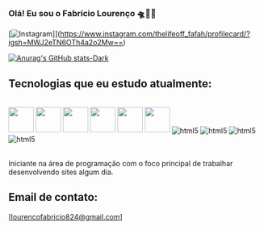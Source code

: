
### Olá! Eu sou o Fabrício Lourenço 🛸🖖🏽

[![Instagram](https://img.shields.io/badge/Instagram-E4405F?style=for-the-badge&logo=instagram&logoColor=white)]](https://www.instagram.com/thelifeoff_fafah/profilecard/?igsh=MWJ2eTN6OTh4a2o2Mw==)

[![Anurag's GitHub stats-Dark](https://github-readme-stats.vercel.app/api?username=fabriciolourencoV980&show_icons=true&theme=dark#gh-dark-mode-only)](https://github.com/anuraghazra/github-readme-stats#gh-dark-mode-only)



## Tecnologias que eu estudo atualmente: 
<div style="display: inline block"> <br/>

<img src="https://cdn.jsdelivr.net/gh/devicons/devicon@latest/icons/javascript/javascript-original.svg" height="50"/>
<img src="https://cdn.jsdelivr.net/gh/devicons/devicon@latest/icons/vscode/vscode-original-wordmark.svg" height="50" />
<img src="https://cdn.jsdelivr.net/gh/devicons/devicon@latest/icons/windows11/windows11-original.svg" height="50"/>
<img src="https://cdn.jsdelivr.net/gh/devicons/devicon@latest/icons/html5/html5-original.svg" height="50" />
<img src="https://cdn.jsdelivr.net/gh/devicons/devicon@latest/icons/css3/css3-original.svg" height="50"/>
<img src="https://cdn.jsdelivr.net/gh/devicons/devicon@latest/icons/nodejs/nodejs-original-wordmark.svg" height="50"/>
          
          
          
          

<img align="center" alt="html5" src="https://img.shields.io/badge/JavaScript-F7DF1E?style=for-the-badge&logo=javascript&logoColor=black"/>
<img align="center" alt="html5" src="https://img.shields.io/badge/HTML-239120?style=for-the-badge&logo=html5&logoColor=white"/>
<img align="center" alt="html5" src="https://img.shields.io/badge/CSS-239120?&style=for-the-badge&logo=css3&logoColor=white"/>
<img align="center" alt="html5" src="https://img.shields.io/badge/Node.js-43853D?style=for-the-badge&logo=node.js&logoColor=white"/>
</div><br/>

Iniciante na área de programação com o foco principal de trabalhar desenvolvendo sites algum dia. 

## Email de contato:
[lourencofabricio824@gmail.com]

